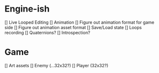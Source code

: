 # Engine-ish 
[] Live Looped Editing
[] Animation
    [] Figure out animation format for game side
    [] Figure out animation asset format
[] Save/Load state
[] Loops recording 
[] Quaternions?
[] Introspection?

# Game
[] Art assets
    [] Enemy (...32x32?)
    [] Player (32x32?)

